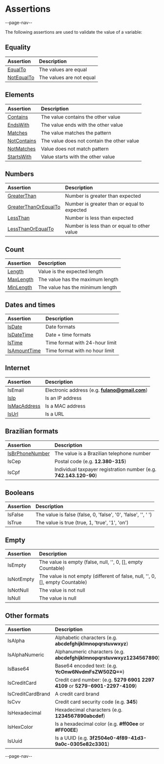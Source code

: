 # Assertions

--page-nav--

The following assertions are used to validate the value of a variable:

## Equality

| Assertion | Description |
| :-- | :-- |
| [EqualTo](04-equalto.md) | The values ​​are equal |
| [NotEqualTo](04-notequalto.md) | The values ​​are not equal |

## Elements

| Assertion                        | Description                                |
| :--                              | :--                                        |
| [Contains](05-contains.md)       | The value contains the other value         |
| [EndsWith](05-endswith.md)       | The value ends with the other value        |
| [Matches](05-matches.md)         | The value matches the pattern              |
| [NotContains](05-notcontains.md) | The value does not contain the other value |
| [NotMatches](05-notmatches.md)   | Value does not match pattern               |
| [StartsWith](05-startswith.md)   | Value starts with the other value          |

## Numbers

| Assertion                                          | Description                                |
| :--                                                | :--                                        |
| [GreaterThan](06-greaterthan.md)                   | Number is greater than expected             |
| [GreaterThanOrEqualTo](06-greaterthanorequalto.md) | Number is greater than or equal to expected |
| [LessThan](06-lessthan.md)                         | Number is less than expected                |
| [LessThanOrEqualTo](06-lessthanorequalto.md)       | Number is less than or equal to other value |

## Count

| Assertion                                          | Description                                |
| :--                                                | :--                                        |
| [Length](07-length.md)                             | Value is the expected length               |
| [MaxLength](07-maxlength.md)                       | The value has the maximum length           |
| [MinLength](07-minlength.md)                       | The value has the minimum length           |

## Dates and times

| Assertion                          | Description                    |
| :--                                | :--                            |
| [IsDate](08-isdate.md)             | Date formats                   |
| [IsDateTime](08-isdatetime.md)     | Date + time formats            |
| [IsTime](08-istime.md)             | Time format with 24-hour limit |
| [IsAmountTime](08-isamounttime.md) | Time format with no hour limit |

## Internet

| Assertion                          | Description                                    |
| :--                                | :--                                            |
| IsEmail                            | Electronic address (e.g. **fulano@gmail.com**) |
| [IsIp](09-isip.md)                 | Is an IP address                               |
| [IsMacAddress](09-ismacaddress.md) | Is a MAC address                               |
| [IsUrl](09-isurl.md)               | Is a URL                                       |

## Brazilian formats

| Assertion        | Description                                                       |
| :--              | :--                                                               |
| [IsBrPhoneNumber](10-isbrphonenumber.md) | The value is a Brazilian telephone number |
| IsCep            | Postal code (e.g. **12.380-315**)                                 |
| IsCpf            | Individual taxpayer registration number (e.g. **742.143.120-90**) |

## Booleans

| Assertion         | Description                                                                   |
| :--               | :--                                                                           |
| IsFalse           | The value is false (false, 0, 'false', '0', 'false', '', ' ')                 |
| IsTrue            | The value is true (true, 1, 'true', '1', 'on')                                |

## Empty

| Assertion         | Description                                                                   |
| :--               | :--                                                                           |
| IsEmpty           | The value is empty (false, null, '', 0, [], empty Countable)                  |
| IsNotEmpty        | The value is not empty (different of false, null, '', 0, [], empty Countable) |
| IsNotNull         | The value is not null                                                         |
| IsNull            | The value is null                                                             |

## Other formats

| Assertion         | Description                                                                   |
| :--               | :--                                                                           |
| IsAlpha           | Alphabetic characters (e.g. **abcdefghijklmnopqrstuvwxyz**)                   |
| IsAlphaNumeric    | Alphanumeric characters (e.g. **abcdefghijklmnopqrstuvwxyz1234567890**)       |
| IsBase64          | Base64 encoded text: (e.g. **YcOnw6NvdmFsZW50ZQ==**)                          |
| IsCreditCard      | Credit card number: (e.g. **5279 6901 2297 4109** or **5279-6901-2297-4109**) |
| IsCreditCardBrand | A credit card brand                                                           |
| IsCvv             | Credit card security code (e.g. **345**)                                      |
| IsHexadecimal     | Hexadecimal characters (e.g. **1234567890abcdef**)                            |
| IsHexColor        | Is a hexadecimal color (e.g. **#ff00ee** or **#FF00EE**)                      |
| IsUuid            | Is a UUID (e.g. **3f2504e0-4f89-41d3-9a0c-0305e82c3301**)                     |

--page-nav--
